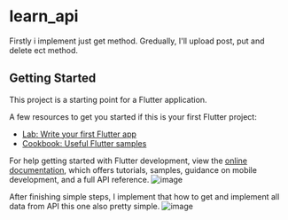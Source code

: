 # learn_api

Firstly i implement just get method.
Gredually, I'll upload post, put and delete ect method.

## Getting Started

This project is a starting point for a Flutter application.

A few resources to get you started if this is your first Flutter project:

- [Lab: Write your first Flutter app](https://docs.flutter.dev/get-started/codelab)
- [Cookbook: Useful Flutter samples](https://docs.flutter.dev/cookbook)

For help getting started with Flutter development, view the
[online documentation](https://docs.flutter.dev/), which offers tutorials,
samples, guidance on mobile development, and a full API reference.
![image](https://user-images.githubusercontent.com/66787620/183271537-ad489b4b-9d13-48a0-9840-803528facf6a.png)

After finishing simple steps,
I implement that how to get and implement all data from API
this one also pretty simple.
![image](https://user-images.githubusercontent.com/66787620/183271890-1384dedc-2f3b-40fd-ad68-bbbe30ae3b75.png)
